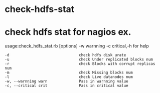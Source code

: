 check-hdfs-stat
===============
check hdfs stat for nagios ex.
===============
usage:check_hdfs_stat.rb [options] -w warnning -c critical,-h for help

    -d                               check hdfs disk urate
    -u                               check Under replicated blocks num
    -r                               check Blocks with corrupt replicas num
    -m                               check Missing blocks num
    -l                               check Live datanodes num
    -w, --warnning warn              Pass in warnning value
    -c, --critical crit              Pass in critical value
